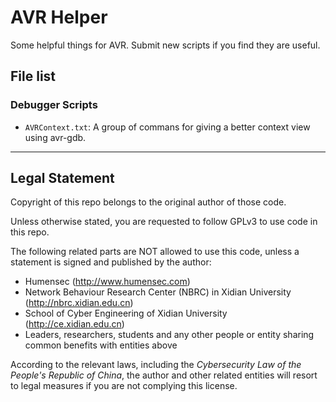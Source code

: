 # AVR Helper
Some helpful things for AVR. Submit new scripts if you find they are useful.

## File list

### Debugger Scripts
* `AVRContext.txt`: A group of commans for giving a better context view using avr-gdb.

* * *

## Legal Statement

Copyright of this repo belongs to the original author of those code.

Unless otherwise stated, you are requested to follow GPLv3 to use code in this repo.

The following related parts are NOT allowed to use this code, unless a statement is signed and published by the author:

* Humensec (http://www.humensec.com)
* Network Behaviour Research Center (NBRC) in Xidian University (http://nbrc.xidian.edu.cn)
* School of Cyber Engineering of Xidian University (http://ce.xidian.edu.cn)
* Leaders, researchers, students and any other people or entity sharing common benefits with entities above

According to the relevant laws, including the *Cybersecurity Law of the People's Republic of China*, the author and other related entities will resort to legal measures if you are not complying this license.
